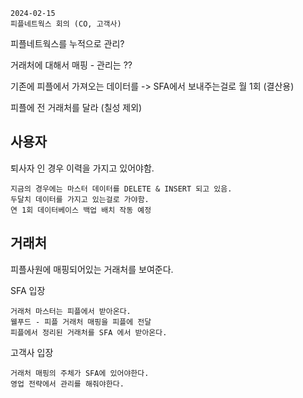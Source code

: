 ```
2024-02-15
피플네트웍스 회의 (CO, 고객사)
```

피플네트웍스를 누적으로 관리?

거래처에 대해서 매핑 - 관리는 ??

기존에 피플에서 가져오는 데이터를 -> SFA에서 보내주는걸로
	월 1회 (결산용)

피플에 전 거래처를 달라 (칠성 제외)






## 사용자
퇴사자 인 경우 이력을 가지고 있어야함.

	지금의 경우에는 마스터 데이터를 DELETE & INSERT 되고 있음.
	두달치 데이터를 가지고 있는걸로 가야함.
	연 1회 데이터베이스 백업 배치 작동 예정


## 거래처
피플사원에 매핑되어있는 거래처를 보여준다.

SFA 입장

	거래처 마스터는 피플에서 받아온다.
	웰푸드 - 피플 거래처 매핑을 피플에 전달
	피플에서 정리된 거래처를 SFA 에서 받아온다.

고객사 입장

	거래처 매핑의 주체가 SFA에 있어야한다.
	영업 전략에서 관리를 해줘야한다.

